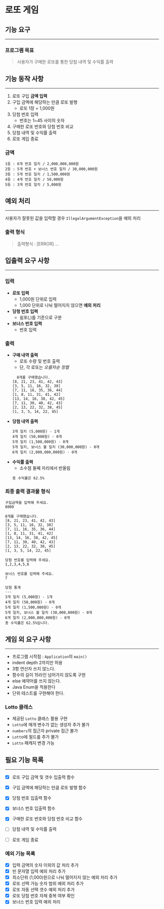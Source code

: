 # 로또 게임

## 기능 요구 
---

### 프로그램 목표

>사용자가 구매한 로또를 통한 당첨 내역 및 수익률 출력


## **기능 동작 사항**
---
1. 로또 구입 **금액 입력**
2. 구입 금액에 해당하는 만큼 로또 발행
   - 로또 1장 = 1,000원
3. 당첨 번호 입력
    - 번호는 1~45 사이의 숫자
4. 구매한 로또 번호와 당첨 번호 비교
5. 당첨 내역 및 수익률 출력
6. 로또 게임 종료


### 금액
```
1등 : 6개 번호 일치 / 2,000,000,000원
2등 : 5개 번호 + 보너스 번호 일치 / 30,000,000원
3등 : 5개 번호 일치 / 1,500,000원
4등 : 4개 번호 일치 / 50,000원
5등 : 3개 번호 일치 / 5,000원
```


## **예외 처리**
---
사용자가 잘못된 값을 입력할 경우 `IllegalArgumentException`을 예외 처리

### **출력 형식**
>출력형식 : [ERROR] ...


## **입출력 요구 사항**
---
### **입력**

+ **로또 입력**
  + 1,000원 단위로 입력
  + 1,000 단위로 나눠 떨어지지 않으면 **예외 처리**
+ **당청 번호 입력**
  + 쉼포(,)를 기준으로 구분
+ **보너스 번호 입력**
  + 번호 입력

### **출력**
+ **구매 내역 출력**
  + 로또 수량 및 번호 출력
  + 단, 각 로또는 *오름차순 정렬*
  ```
    8개를 구매했습니다.
  [8, 21, 23, 41, 42, 43] 
  [3, 5, 11, 16, 32, 38] 
  [7, 11, 16, 35, 36, 44] 
  [1, 8, 11, 31, 41, 42] 
  [13, 14, 16, 38, 42, 45] 
  [7, 11, 30, 40, 42, 43] 
  [2, 13, 22, 32, 38, 45] 
  [1, 3, 5, 14, 22, 45]
  ```
+ **당첨 내역 출력**
  ```
  3개 일치 (5,000원) - 1개
  4개 일치 (50,000원) - 0개
  5개 일치 (1,500,000원) - 0개
  5개 일치, 보너스 볼 일치 (30,000,000원) - 0개
  6개 일치 (2,000,000,000원) - 0개
  ``` 
+ **수익률 출력**
  + 소수점 둘째 자리에서 반올림
  ```
  총 수익률은 62.5%
  ```

### 최종 출력 결과물 형식
```
구입금액을 입력해 주세요.
8000

8개를 구매했습니다.
[8, 21, 23, 41, 42, 43] 
[3, 5, 11, 16, 32, 38] 
[7, 11, 16, 35, 36, 44] 
[1, 8, 11, 31, 41, 42] 
[13, 14, 16, 38, 42, 45] 
[7, 11, 30, 40, 42, 43] 
[2, 13, 22, 32, 38, 45] 
[1, 3, 5, 14, 22, 45]

당첨 번호를 입력해 주세요.
1,2,3,4,5,6

보너스 번호를 입력해 주세요.
7

당첨 통계
---
3개 일치 (5,000원) - 1개
4개 일치 (50,000원) - 0개
5개 일치 (1,500,000원) - 0개
5개 일치, 보너스 볼 일치 (30,000,000원) - 0개
6개 일치 (2,000,000,000원) - 0개
총 수익률은 62.5%입니다.
```

## 게임 외 요구 사항
---
- 프로그램 시작점 : `Application`의 `main()`
- indent depth 2까지만 허용
- 3항 연산자 쓰지 않느다.
- 함수의 길이 15라인 넘어가지 않도록 구현
- else 예약어를 쓰지 않는다.
- Java Enum을 적용한다
- 단위 테스트를 구현해야 한다.

### Lotto 클래스
- 제공된 `Lotto` 클래스 활용 구현
- `Lotto`에 매개 변수가 없는 생성자 추가 불가
- `numbers`의 접근자 private 접근 불가
- `Lott`o에 필드를 추가 불가
- `Lotto` 패캐지 변경 가능

## 필요 기능 목록
---
- [X] 로또 구입 금액 및 갯수 입출력 함수
- [x] 구입 금액에 해당하는 만큼 로또 발행 함수
- [X] 당첨 번호 입출력 함수
- [x] 보너스 번호 입출력 함수
- [X] 구매한 로또 번호와 당첨 번호 비교 함수
- [ ] 당첨 내역 및 수익률 출력 
- [ ] 로또 게임 종료


### **예외 기능 목록**
- [X] 입력 금액의 숫자 이외의 값 처리 추가
- [X] 빈 문자열 입력 예외 처리 추가
- [x] 최소단위 (1,000)원으로 나눠 떨어지지 않는 예외 처리 추가
- [x] 로또 선택 가능 숫자 범위 예외 처리 추가
- [x] 로또 자동 선택 갯수 예외 처리 추가  
- [X] 로또 당첨 번호 자체 중복 여부 확인
- [x] 보너스 번호 입력 예외 처리